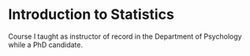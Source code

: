 # Introduction to Statistics

Course I taught as instructor of record in the Department of Psychology while a PhD candidate. 
